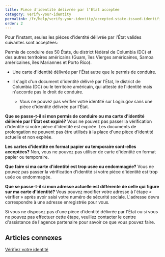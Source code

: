 ```yaml
---
title: Pièce d'identité délivrée par l'État acceptée
category: verify-your-identity
permalink: /fr/help/verify-your-identity/accepted-state-issued-identification/
order: 2
---
```


Pour l'instant, seules les pièces d'identité délivrée par l'État valides suivantes sont acceptées:

Permis de conduire des 50 États, du district fédéral de Columbia (DC) et des autres territoires américains (Guam, îles Vierges américaines, Samoa américaines, îles Mariannes et Porto Rico).

* Une carte d'identité délivrée par l'État autre que le permis de conduire.
* Il s'agit d'un document d'identité délivré par l'État, le district de Columbia (DC) ou le territoire américain, qui atteste de l'identité mais n'accorde pas le droit de conduire.

  * Vous ne pouvez pas vérifier votre identité sur Login.gov sans une pièce d'identité délivrée par l'État.

**Que se passe-t-il si mon permis de conduire ou ma carte d'identité délivrée par l'État est expiré?**
Vous ne pouvez pas passer la vérification d'identité si votre pièce d'identité est expirée. Les documents de prolongation ne peuvent pas être utilisés à la place d'une pièce d'identité actuelle et non expirée.

**Les cartes d'identité en format papier ou temporaire sont-elles acceptées?**
Non, vous ne pouvez pas utiliser de carte d'identité en format papier ou temporaire.

**Que faire si ma carte d'identité est trop usée ou endommagée?**
Vous ne pouvez pas passer la vérification d'identité si votre pièce d'identité est trop usée ou endommagée. 

**Que se passe-t-il si mon adresse actuelle est différente de celle qui figure sur ma carte d'identité?**
Vous pouvez modifier votre adresse à l'étape « vérifier » après avoir saisi votre numéro de sécurité sociale. L'adresse devra correspondre à une adresse enregistrée pour vous. 

Si vous ne disposez pas d'une pièce d'identité délivrée par l'État ou si vous ne pouvez pas effectuer cette étape, veuillez contacter le centre d'assistance de l'agence partenaire pour savoir ce que vous pouvez faire.

## Articles connexes

[Vérifiez votre identité](/fr/help/verify-your-identity/overview/)
